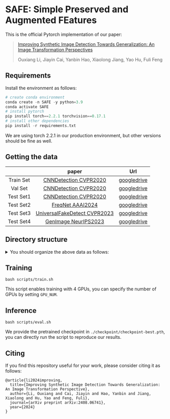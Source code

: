 # SAFE:  Simple Preserved and Augmented FEatures

This is the official Pytorch implementation of our paper:

> [Improving Synthetic Image Detection Towards Generalization: An Image Transformation Perspectives](https://arxiv.org/abs/2408.06741)
>
> Ouxiang Li, Jiayin Cai, Yanbin Hao, Xiaolong Jiang, Yao Hu, Fuli Feng

## Requirements

Install the environment as follows:

```python
# create conda environment
conda create -n SAFE -y python=3.9
conda activate SAFE
# install pytorch 
pip install torch==2.2.1 torchvision==0.17.1
# install other dependencies
pip install -r requirements.txt
```

We are using torch 2.2.1 in our production environment, but other versions should be fine as well.

## Getting the data

|             |                            paper                             |                             Url                              |
| :---------: | :----------------------------------------------------------: | :----------------------------------------------------------: |
|  Train Set  | [CNNDetection CVPR2020](https://github.com/PeterWang512/CNNDetection)            | [googledrive](https://drive.google.com/file/d/1iVNBV0glknyTYGA9bCxT_d0CVTOgGcKh/view) |
|  Val   Set  | [CNNDetection CVPR2020](https://github.com/PeterWang512/CNNDetection)            | [googledrive](https://drive.google.com/file/d/1FU7xF8Wl_F8b0tgL0529qg2nZ_RpdVNL/view) |
|  Test Set1  | [CNNDetection CVPR2020](https://github.com/PeterWang512/CNNDetection)            | [googledrive](https://drive.google.com/file/d/1z_fD3UKgWQyOTZIBbYSaQ-hz4AzUrLC1/view) |
|  Test Set2  | [FreqNet AAAI2024](https://github.com/chuangchuangtan/FreqNet-DeepfakeDetection) | [googledrive](https://drive.google.com/drive/folders/11E0Knf9J1qlv2UuTnJSOFUjIIi90czSj?usp=sharing) |
|  Test Set3  | [UniversalFakeDetect CVPR2023](https://github.com/Yuheng-Li/UniversalFakeDetect) | [googledrive](https://drive.google.com/drive/folders/1nkCXClC7kFM01_fqmLrVNtnOYEFPtWO-?usp=sharing) |
|  Test Set4  | [GenImage NeurIPS2023](https://github.com/GenImage-Dataset/GenImage)             | [googledrive](https://drive.google.com/drive/folders/1jGt10bwTbhEZuGXLyvrCuxOI0cBqQ1FS) |

## Directory structure

<details>
<summary> You should organize the above data as follows: </summary>

```
data/datasets
|-- train_ForenSynths
|   |-- train
|   |   |-- car
|   |   |-- cat
|   |   |-- chair
|   |   |-- horse
|   |-- val
|   |   |-- car
|   |   |-- cat
|   |   |-- chair
|   |   |-- horse
|-- test1_ForenSynths/test
|   |-- biggan
|   |-- cyclegan
|   |-- deepfake
|   |-- gaugan
|   |-- progan
|   |-- stargan
|   |-- stylegan
|   |-- stylegan2
|-- test2_Self-Synthesis/test
|   |-- AttGAN
|   |-- BEGAN
|   |-- CramerGAN
|   |-- InfoMaxGAN
|   |-- MMDGAN
|   |-- RelGAN
|   |-- S3GAN
|   |-- SNGAN
|   |-- STGAN
|-- test3_Ojha/test
|   |-- dalle
|   |-- glide_100_10
|   |-- glide_100_27
|   |-- glide_50_27
|   |-- guided          # Also known as ADM.
|   |-- ldm_100
|   |-- ldm_200
|   |-- ldm_200_cfg
|-- test4_GenImage/test
|   |-- ADM
|   |-- BigGAN
|   |-- Glide
|   |-- Midjourney
|   |-- stable_diffusion_v_1_4
|   |-- stable_diffusion_v_1_5
|   |-- VQDM
|   |-- wukong
```
</details>

## Training

```
bash scripts/train.sh
```

This script enables training with 4 GPUs, you can specify the number of GPUs by setting `GPU_NUM`.

## Inference

```
bash scripts/eval.sh
```

We provide the pretrained checkpoint in `./checkpoint/checkpoint-best.pth`, you can directly run the script to reproduce our results. 

## Citing
If you find this repository useful for your work, please consider citing it as follows:
```
@article{li2024improving,
  title={Improving Synthetic Image Detection Towards Generalization: An Image Transformation Perspective},
  author={Li, Ouxiang and Cai, Jiayin and Hao, Yanbin and Jiang, Xiaolong and Hu, Yao and Feng, Fuli},
  journal={arXiv preprint arXiv:2408.06741},
  year={2024}
}
```